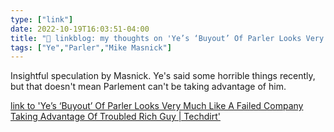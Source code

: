 ```yaml
---
type: ["link"]
date: 2022-10-19T16:03:51-04:00
title: "🔗 linkblog: my thoughts on 'Ye’s ‘Buyout’ Of Parler Looks Very Much Like A Failed Company Taking Advantage Of Troubled Rich Guy | Techdirt'"
tags: ["Ye","Parler","Mike Masnick"]
---
```

Insightful speculation by Masnick. Ye's said some horrible things recently, but that doesn't mean Parlement can't be taking advantage of him.
 

[link to 'Ye’s ‘Buyout’ Of Parler Looks Very Much Like A Failed Company Taking Advantage Of Troubled Rich Guy | Techdirt'](https://www.techdirt.com/2022/10/19/yes-buyout-of-parler-looks-very-much-like-a-failed-company-taking-advantage-of-troubled-rich-guy/)

